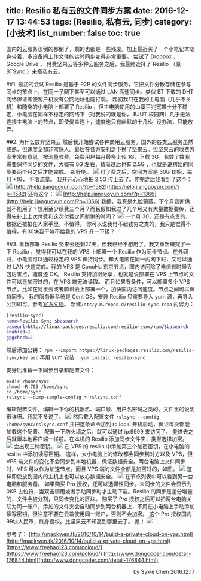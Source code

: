 title: Resilio 私有云的文件同步方案
date: 2016-12-17 13:44:53
tags: [Resilio, 私有云, 同步]
category: [小技术]
list_number: false
toc: true
---
国内的云服务该倒的都倒了，剩的也都是一些残废。加上最近买了一个小笔记本随身带着，多设备间工作文件的实时同步变得非常重要。
尝试了 Dropbox 、 Google Drive 、 付费坚果云等多种云服务之后，我最终选择了 Resilio （原 BTSync ）来搭私有云。
<!-- more -->
##1. 最初的尝试
Resilio 是基于 P2P 的文件同步服务，它把文件分散存储在参与同步的节点上，在同一子网下甚至可以通过 LAN 高速同步。类似 BT 下载的 DHT 网络保证即使客户机没有公网地址也能打洞。
起初我只在我的主电脑（几乎不关机）和随身的小电脑上部署了 Resilio ，但主电脑使用的山寨百兆宽带十分不稳定，小电脑在同样不稳定的网络下（对我说的就是你， BJUT 校园网）几乎无法连接主电脑上的节点，即使侥幸连上，速度也只有幽默的十几K。没办法，只能放弃。

##2. 为什么放弃坚果云
然后我开始尝试各种商用云服务。国外的各类云服务虽然成熟，但速度全都非常感人。最后在各方安利之下换了坚果云。但坚果云的收费方案非常有意思，按流量收费。免费用户每月最多上传 1G，下载 3G。我数了数我需要保持同步的文件，大概有 8G 左右，精简过后也有 2.5G ，也就是说初始的同步要两个月之后才能完成。
那好吧。
![](http://img.devchen.com/blogimg/20161217-resilio/2016-12-17-14-05-16.jpg)
付了费之后，空间方案是 30G 初始，每月 +1G， 不限流量。 我开开心心地把 2.5G 传上去了。传完之后我看到了这个：
![](http://img.devchen.com/blogimg/20161217-resilio/2016-12-17-14-10-33.jpg)
[http://help.jianguoyun.com/?p=1582](http://help.jianguoyun.com/?p=1582)
还有这个：
![](http://img.devchen.com/blogimg/20161217-resilio/2016-12-17-14-11-43.jpg)
[http://help.jianguoyun.com/?p=1366](http://help.jianguoyun.com/?p=1366)
我擦，我真是九脸蒙蔽。下个月我断供就不能用了？想用至少续费三个月？而且假如我过了几个月又有大量数据要传，还得先补上上次付费和这次付费之间断供的时间？
![](http://img.devchen.com/blogimg/20161217-resilio/2016-12-17-14-18-48.jpg)
一个月 30，还是有点贵的，数据还被掐在人家手里，不值得。
你可以说我付不起钱穷之类的，我只是觉得不值得。有30块我干嘛不给我的 VPS 升一下级？

##3. 重新部署 Resilio
坚果云还剩27天，但我已经不想用了。我又重新研究了一下 Resilio ，觉得我可以在我的 VPS 上部署一个 Resilio 作为同步节点。在外网时，小电脑可以通过稳定的 VPS 保持同步。和大电脑在同一内网下时，又可以通过 LAN 快速完成。我的 VPS 是 ConoHa 东京节点，国内访问除了电信有时候丢包厉害点，速度还 OK。
Resilio 支持加密分享，也就是说部署在 VPS 上节点的文件可以是加密过的，在 VPS 端无法读取。
而且如果有条件，可以部署多个 VPS 节点，比如在阿里云或者腾讯云上部署一个，加快国内访问速度。节点之间可以保持同步。
我的服务器系统是 Cent OS，安装 Resilio 只需要导入 yum 源，再导入公钥即可。参考[官方文档](https://help.getsync.com/hc/en-us/articles/206178924)。
新建`/etc/yum.repos.d/resilio-sync.repo`
内容为：
``` bash
[resilio-sync]
name=Resilio Sync $basearch
baseurl=http://linux-packages.resilio.com/resilio-sync/rpm/$basearch
enabled=1
gpgcheck=1
```
然后添加公钥：
`rpm --import https://linux-packages.resilio.com/resilio-sync/key.asc`
再用 yum 安装：
`yum install resilio-sync`

安好后准备一下同步目录和配置文件：
``` shell
mkdir /home/sync
chmod -R 755 /home/sync
cd /home/sync
rslsync --dump-sample-config > rslsync.conf
```
编辑配置文件，编辑一下你的机器名、端口号、用户名密码之类的。文件里的说明很详细。我就不多说了。
![](http://img.devchen.com/blogimg/20161217-resilio/2016-12-17-14-51-10.jpg)
然后载入配置文件
`rslsync --config /home/sync/rslsync.conf`
并把这条命令加到 rc.local 开机启动，保证每次都能加载这个配置。
配置一下防火墙之后，就可以通过 ip:9999 来访问了。
登进去之后就跟本地客户端一样啦。在本机的 Resilio 添加同步文件夹，类型选择加密。
![](http://img.devchen.com/blogimg/20161217-resilio/2016-12-17-14-57-41.jpg)
会出现三种密钥。
![](http://img.devchen.com/blogimg/20161217-resilio/2016-12-17-15-00-01.jpg)
在 VPS 的 resilio 中添加第三个加密密钥，在小电脑的 resilio 中添加读写密钥。
这样，大小电脑上的修改都会同步到对方以及 VPS，但 VPS 端文件的变化不会同步到本地机器，保证数据安全。两台电脑上文件同步时，VPS 可以作为加速节点。而且 VPS 端的文件全部是加密过的，如图。
![](http://img.devchen.com/blogimg/20161217-resilio/2016-12-17-15-02-16.jpg)
这样即使放到国内的主机上也可以放心数据安全。
![](http://img.devchen.com/blogimg/20161217-resilio/2016-12-17-15-03-34.jpg)
在节点列表中可以看到另一台电脑和服务器。
如果购买 Pro 授权，还可以选择性同步。未同步的文件会显示为 0KB 占位符，当双击调用或者手动同步时才主动下载。Resilio 的同步是差分增量的，文件会被分割，只同步变化的区块。
购买了 Pro 授权之后可以把两台电脑关联为同一账户，添加的文件夹会自动同步到两台机器上，不用在小电脑上手动添加读写密钥。但注意不要在云端使用同一账户，否则不会加密。
这个 Pro 授权国内99块人民币，终身授权。比坚果云不知高到哪里去了。
氪！
![](http://img.devchen.com/blogimg/20161217-resilio/2016-12-17-15-20-47.jpg)


参考了：
[http://maokwen.tk/2016/10/14/build-a-private-cloud-on-vps.html](http://maokwen.tk/2016/10/14/build-a-private-cloud-on-vps.html)
[https://www.freehao123.com/pcloud/](https://www.freehao123.com/pcloud/)
[http://www.dongcoder.com/detail-176844.html](http://www.dongcoder.com/detail-176844.html)

<p align = right>
by Sykie Chen
2016.12.17
</p>
